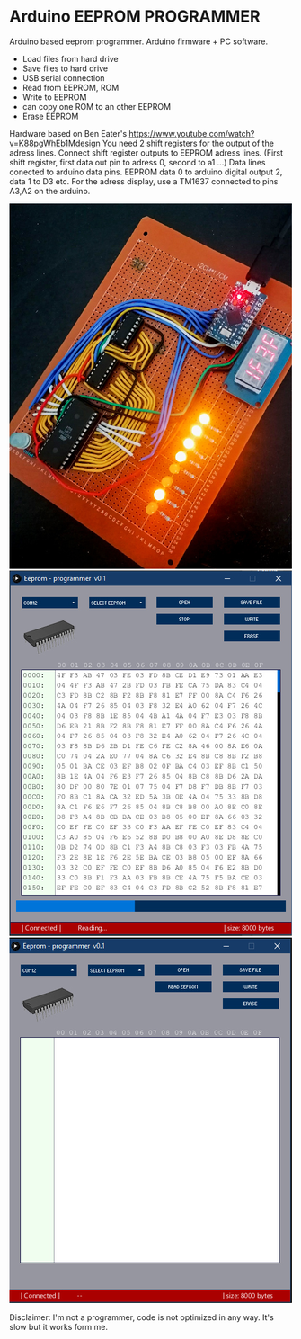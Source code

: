 # Arduino EEPROM PROGRAMMER
Arduino based eeprom programmer. Arduino firmware + PC software.
 - Load files from hard drive
 - Save files to hard drive
 - USB serial connection
 - Read from EEPROM, ROM
 - Write to EEPROM
 - can copy one ROM to an other EEPROM
 - Erase EEPROM


Hardware based on Ben Eater's https://www.youtube.com/watch?v=K88pgWhEb1Mdesign
You need 2 shift registers for the output of the adress lines. 
Connect shift register outputs to EEPROM adress lines. (First shift register, first data out pin to adress 0, second to a1 ...)
Data lines conected to arduino data pins. EEPROM data 0 to arduino digital output 2, data 1 to D3 etc.
For the adress display, use a TM1637 connected to pins A3,A2 on the arduino.

![Image 1](https://github.com/elekeskaroly/Arduino-EEPROM-PROGRAMMER/blob/main/screen%20003.jpg)
![Image 2](https://github.com/elekeskaroly/Arduino-EEPROM-PROGRAMMER/blob/main/screen%20002.jpg)
![Image 3](https://github.com/elekeskaroly/Arduino-EEPROM-PROGRAMMER/blob/main/screen%20001.jpg)

Disclaimer: I'm not a programmer, code is not optimized in any way. It's slow but it works form me.
